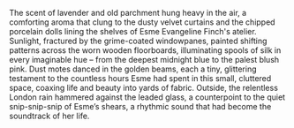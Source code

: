 The scent of lavender and old parchment hung heavy in the air, a comforting aroma that clung to the dusty velvet curtains and the chipped porcelain dolls lining the shelves of Esme Evangeline Finch's atelier.  Sunlight, fractured by the grime-coated windowpanes, painted shifting patterns across the worn wooden floorboards, illuminating spools of silk in every imaginable hue – from the deepest midnight blue to the palest blush pink.  Dust motes danced in the golden beams, each a tiny, glittering testament to the countless hours Esme had spent in this small, cluttered space, coaxing life and beauty into yards of fabric.  Outside, the relentless London rain hammered against the leaded glass, a counterpoint to the quiet snip-snip-snip of Esme’s shears, a rhythmic sound that had become the soundtrack of her life.
